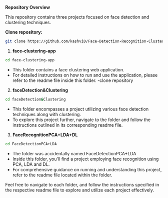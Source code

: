 
**Repository Overview**

This repository contains three projects focused on face detection and clustering techniques.

**Clone repository:**
```bash
git clone https://github.com/kashvi0/Face-Detection-Recognition-Clustering
```

1. **face-clustering-app**
```bash
cd face-clustering-app
```
   - This folder contains a face clustering web application.
   - For detailed instructions on how to run and use the application, please refer to the readme file inside this folder.
   -clone repository


2. **faceDetection&Clustering**
```bash
cd faceDetection&Clustering
```

   - This folder encompasses a project utilizing various face detection techniques along with clustering.
   - To explore this project further, navigate to the folder and follow the instructions outlined in its corresponding readme file.

3. **FaceRecognitionPCA+LDA+DL**
```bash
cd FaceDetectionPCA+LDA
```
   - The folder was accidentally named FaceDetectionPCA+LDA
   - Inside this folder, you'll find a project employing face recognition using PCA, LDA and DL.
   - For comprehensive guidance on running and understanding this project, refer to the readme file located within the folder.

Feel free to navigate to each folder, and follow the instructions specified in the respective readme file to explore and utilize each project effectively.

